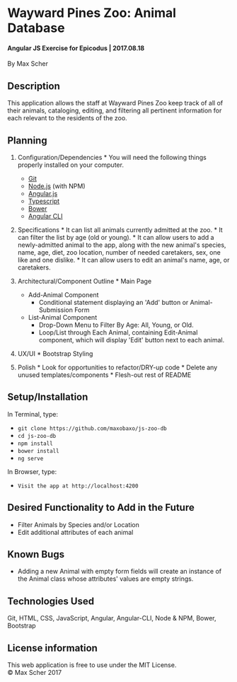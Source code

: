 # Wayward Pines Zoo: Animal Database
#### Angular JS Exercise for Epicodus | 2017.08.18

By Max Scher

## Description
This application allows the staff at Wayward Pines Zoo keep track of all of their animals, cataloging, editing, and filtering all pertinent information for each relevant to the residents of the zoo.

## Planning
  1. Configuration/Dependencies
    * You will need the following things properly installed on your computer.
      * [Git](https://git-scm.com/)
      * [Node.js](https://nodejs.org/) (with NPM)
      * [Angular.js](https://angular.io/)
      * [Typescript](https://www.typescriptlang.org/)
      * [Bower](https://bower.io/)
      * [Angular CLI](https://github.com/angular/angular-cli)

  2. Specifications
    * It can list all animals currently admitted at the zoo.
    * It can filter the list by age (old or young).
    * It can allow users to add a newly-admitted animal to the app, along with the new animal's species, name, age, diet, zoo location, number of needed caretakers, sex, one like and one dislike.
    * It can allow users to edit an animal's name, age, or caretakers.

  3. Architectural/Component Outline
    * Main Page
      * Add-Animal Component
        * Conditional statement displaying an 'Add' button or Animal-Submission Form
      * List-Animal Component
        * Drop-Down Menu to Filter By Age: All, Young, or Old.
        * Loop/List through Each Animal, containing Edit-Animal component, which will display 'Edit' button next to each animal.

  4. UX/UI
    * Bootstrap Styling

  5. Polish
    * Look for opportunities to refactor/DRY-up code
    * Delete any unused templates/components
    * Flesh-out rest of README

## Setup/Installation
In Terminal, type:
  * `git clone https://github.com/maxobaxo/js-zoo-db`
  * `cd js-zoo-db`
  * `npm install`
  * `bower install`
  * `ng serve`

In Browser, type:
  * `Visit the app at http://localhost:4200`

## Desired Functionality to Add in the Future
  * Filter Animals by Species and/or Location
  * Edit additional attributes of each animal

## Known Bugs
  * Adding a new Animal with empty form fields will create an instance of the Animal class whose attributes' values are empty strings.

## Technologies Used
  Git, HTML, CSS, JavaScript, Angular, Angular-CLI, Node & NPM, Bower, Bootstrap

## License information
  This web application is free to use under the MIT License.  
  &copy;
  Max Scher 2017
